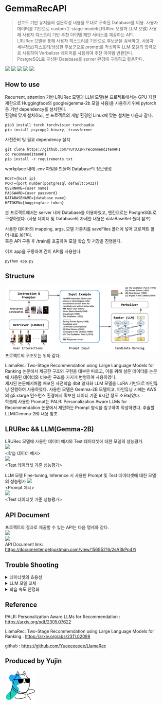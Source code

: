 # GemmaRecAPI
> 선호도 기반 유저들의 설문작성 내용을 토대로 구축된 Database를 이용.
> 사용자 데이터를 기반으로 custom 2-stage-model(LRURec 모델과 LLM 모델) 사용해 사용자 히스토리 기반 추천 아이템 제안 서비스를 제공하는 API.  
> LRURec 모델을 통해 사용자 히스토리를 기반으로 후보군을 검색하고, 사용자 세부정보/히스토리/생성한 후보군으로 prompt를 작성하여 LLM 모델의 입력으로 사용하여 Verbalizer 레이어를 사용하여 추천 아이템 반환한다.  
> PostgreSQL로 구성된 Database를 server 환경에 구축하고 활용한다.  

<img src=https://img.shields.io/badge/python-3.10.0-green></img>
<img src=https://img.shields.io/badge/transformer-4.42.3-yellow></img>
<img src=https://img.shields.io/badge/Flask-3.0.3-blue></img>
<img src=https://img.shields.io/badge/postgreSQL-2.9.9-orange></img>
<img src=https://img.shields.io/badge/pytorch-2.3.1-red></img>  

## How to use
 Recurrent, attention 기반 LRURec 모델과 LLM 모델(본 프로젝트에서는 GPU 자원 제한으로 Huggingface의 google/gemma-2b 모델 사용)을 사용하기 위해 pytorch등 기반 dependency를 설치한다.  
 환경에 맞게 설치하되, 본 프로젝트의 개발 환경인 Linux에 맞는 설치는 다음과 같다.
```
pip3 install torch torchvision torchaudio
pip install psycopg2-binary, transformer
```  
  
 사전준비 및 필요 dependency 설치   
```
git clone https://github.com/YUYUJIN/recommendItemAPI
cd recommendItemAPI
pip install -r requirements.txt
```

 workplace 내에 .env 파일을 만들어 Database의 정보생성
```
HOST={host ip}
PORT={port number(postgresql default:5432)}
USERNAME={user name}
PASSWARD={user password}
DATABASENAME={database name}
HFTOKEN={huggingface token}
```
 본 프로젝트에서는 server 내에 Database를 이용하였고, 엔진으로는 PostgreSQL로 구성하였다.
 (사용 데이터 및 Database의 자세한 내용은 dataBaseSet 폴더 참조)

 사용한 데이터의 mapping, args, 모델 가중치를 saveFiles 폴더에 넣어 프로젝트 폴더 내로 옮긴다.  
 혹은 API 구동 후 /train를 호출하여 모델 학습 및 저장을 진행한다.  

 이후 app을 구동하여 간이 API를 사용한다.  
```
python app.py
```
## Structure
<img src=https://github.com/YUYUJIN/GemmaRecAPI/blob/main/pictures/structure.png></img>  
프로젝트의 구조도는 위와 같다.  
  
 LlamaRec: Two-Stage Recommendation using Large Language Models for Ranking 논문에서 제공한 구조와 구현을 대부분 따르고, 이를 위해 설문 데이터를 논문에 사용된 데이터와 비슷한 구조를 가지게 변형하여 사용하였다.  
 제시된 논문에서처럼 배포된 사전학습 4bit 양자화 LLM 모델을 LoRA 기반으로 파인튜닝 진행하여 사용하였다. 사용한 모델은 Gemma-2B 모델이고, 파인튜닝 시에는 AWS의 g5.xlarge 인스턴스 환경에서 확보한 데이터 기준 6시간 정도 소요되었다.  
 학습에 사용한 Prompt는 PALR: Personalization Aware LLMs for Recommendation 논문에서 제안하는 Prompt 양식을 참고하여 작성하였다. 후술할 LLM(Gemma-2B) 내용 참조.
 

## LRURec && LLM(Gemma-2B)
LRURec 모델에 사용한 데이터 예시와 Test 데이터셋에 대한 모델의 성능평가.    
<img src=https://github.com/YUYUJIN/GemmaRecAPI/blob/main/pictures/LRUdata.png></img>  
<학습 데이터 예시>  
<img src=https://github.com/YUYUJIN/GemmaRecAPI/blob/main/pictures/LRUresult.png></img>  
<Test 데이터셋 기준 성능평가>
  
 LLM 모델 Fine-tuning, Inference 시 사용한 Prompt 및 Test 데이터셋에 대한 모델의 성능평가 
<img src=https://github.com/YUYUJIN/GemmaRecAPI/blob/main/pictures/LLMprompt.png></img>  
<Prompt 예시>  
<img src=https://github.com/YUYUJIN/GemmaRecAPI/blob/main/pictures/LLMresult.png></img>  
<Test 데이터셋 기준 성능평가> 

## API Document
 프로젝트의 결과로 제공할 수 있는 API는 다음 명세와 같다.  
<img src=https://github.com/YUYUJIN/GemmaRecAPI/blob/main/pictures/api1.PNG></img>  
<img src=https://github.com/YUYUJIN/GemmaRecAPI/blob/main/pictures/api2.PNG></img>  
 API Document link: https://documenter.getpostman.com/view/15695216/2sA3kPp4Yi 

## Trouble Shooting
<details>
<summary>데이터셋의 효용성</summary>
 확보한 데이터셋을 논문에 사용한 데이터셋 형태로 변형하여 사용하면 타겟 uid(유저) 당 매칭되는 sid(아이템)의 표본이 적어 누락되거나, 학습이 잘 일어나지 않는 경우가 있다. 자세한 해결방안은 dataBaseSet 내용 참조. 
</details>

<details>
<summary>LLM 모델 교체</summary>
 기반 논문에서 제시한 LLama2-7B 모델에서 Gemma-2B로 교체하여 구성하였다. 가장 큰 이유로는 서버 GPU 환경에 영향이 제일 크다. 4bit 양자화와 LoRA 방식을 사용하여 학습 파라미터를 약 1.8% 수준으로 줄여도 batch size 4 기준으로 제공 서버에서 파인튜닝을 진행하기에 빠듯하였다.  
 모델 교체 시에 LLama2 구현체와 논문의 구현체, Gemma 구현체를 참조하여 모델의 구현체를 생성하였다. transformer 라이브러리에 구현된 Gemma 모델을 기반으로 논문의 구현체의 임베딩 부분을 참조하여 구성하였다. 논문은 LLama2 기반의 모델으로, Gemma 구현체와 cache, embading에 주의를 두고 구현하였다. 
</details>

<details>
<summary>학습 속도 안정화</summary>
 초기 개인 서버 환경(3070Ti)에서 학습 속도가 불안정해지는 상황이 발생하였다. 학습 데이터 로드 시에 메인스레드만을 이용하는 것과 GPU memory의 사용량 문제로 확인하였다. 이에 학습 시 데이터 로드를 메인 스레드가 아닌 코어 4개를 사용하여 학습하도록 구성하고, evaluate 및 특정 iteration마다 속도를 확인하여 cuda 환경의 여유분이 되는 메모리를 확보하기 위해 cache 메모리를 지우도록 콜백함수를 사용하였다.
 서버 환경을 AWS g5.xlarge 인스턴스로 변경한 이후에는 추가적인 작업 없이도 학습속도는 안정화 되었다. 
</details>

## Reference
 PALR: Personalization Aware LLMs for Recommendation : https://arxiv.org/pdf/2305.07622

 LlamaRec: Two-Stage Recommendation using Large Language Models for Ranking : https://arxiv.org/abs/2311.02089

 github : https://github.com/Yueeeeeeee/LlamaRec

## Produced by Yujin
 <img src=https://github.com/YUYUJIN/GemmaRecAPI/blob/main/pictures/logo.png style="width:100px; height:100px;"></img>

